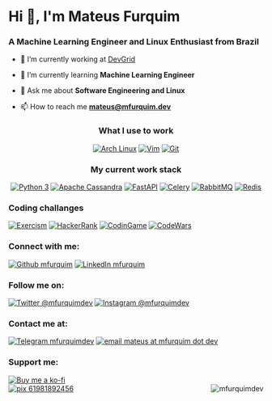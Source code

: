 <h1>Hi 👋, I'm Mateus Furquim</h1>
<h3>A Machine Learning Engineer and Linux Enthusiast from Brazil</h3>


<!-- [![MFurquim StackOverflow](https://stackoverflow-badge.herokuapp.com/api/StackOverflowBadge/3832827)](https://stackoverflow.com/users/3832827/mfurquim) -->

- 🔭 I’m currently working at [DevGrid](https://devgrid.co.uk/)

- 🌱 I’m currently learning **Machine Learning Engineer**

- 💬 Ask me about **Software Engineering and Linux**

- 📫 How to reach me **mateus@mfurquim.dev**




<!-- <div alight=left> -->
<!--   <a href="https://skillicons.dev" target="_blank"> -->
<!--     <img src="https://skillicons.dev/icons?i=py,redis,cassandra,go,prometheus,grafana,docker,js,html,css,py,redis,cassandra,pytorch,aws,vim,bash,git,linux,latex,md,regex&perline=1" align="right"/> -->
<!--   </a> -->
<!-- </div> -->


<div align='center'>
<h3>What I use to work</h3>

[![Arch Linux](https://img.shields.io/static/v1?style=for-the-badge&logo=archlinux&logoColor=ECEFF4&label=Arch&labelColor=1793D1&message=Linux&color=1CA2E6)](https://archlinux.org/)
[![Vim](https://img.shields.io/static/v1?style=for-the-badge&logo=vim&logoColor=ECEFF4&label=Vim&labelColor=019733&message=editor&color=03AF3C)](https://www.vim.org/)
[![Git](https://img.shields.io/static/v1?style=for-the-badge&logo=git&logoColor=ECEFF4&label=Git&labelColor=F05032&message=Flow&color=F1654A)](https://datasift.github.io/gitflow/IntroducingGitFlow.html)

</div>

<div align='center'>
<h3>My current work stack</h3>

[![Python 3](https://img.shields.io/badge/Python-3776AB?style=flat-square&logo=python&logoColor=eceff4)](https://www.python.org/)
[![Apache Cassandra](https://img.shields.io/badge/Cassandra-1287B1?style=flat-square&logo=apache%20cassandra&logoColor=eceff4)](https://docs.datastax.com/en/developer/python-driver/3.25/)
[![FastAPI](https://img.shields.io/badge/FastAPI-009688?style=flat-square&logo=fastapi&logoColor=ECEFF4)](https://fastapi.tiangolo.com/)
[![Celery](https://img.shields.io/badge/Celery-37814A?style=flat-square&logo=celery&logoColor=ECEFF4)](https://docs.celeryq.dev/en/stable/)
[![RabbitMQ](https://img.shields.io/badge/rabbitmq-%23FF6600.svg?&style=flat-square&logo=rabbitmq&logoColor=eceff4)](https://www.rabbitmq.com/)
[![Redis](https://img.shields.io/badge/redis-%23DD0031.svg?&style=flat-square&logo=redis&logoColor=eceff4)](https://redis.io/)

</div>


<!-- [![Go Lang](https://img.shields.io/badge/Go-00ADD8?style=flat-square&logo=go&logoColor=eceff4)](https://go.dev/) -->
<!-- [![Shell Script](https://img.shields.io/badge/Shell_Script-121011?style=flat-square&logo=gnu-bash&logoColor=eceff4)](https://mywiki.wooledge.org/BashPitfalls) -->


<!-- [![CSS](https://img.shields.io/badge/CSS3-1572B6?style=flat-square&logo=css3&logoColor=eceff4)](https://img.shields.io/badge/CSS3-1572B6?style=flat-square&logo=css3&logoColor=eceff4) -->
<!-- [![CodePen](https://img.shields.io/badge/Codepen-000000?style=flat-square&logo=codepen&logoColor=eceff4)](https://img.shields.io/badge/Codepen-000000?style=flat-square&logo=codepen&logoColor=eceff4) -->
<!-- [![Markdown](https://img.shields.io/badge/Markdown-000000?style=flat-square&logo=markdown&logoColor=eceff4)](https://img.shields.io/badge/Markdown-000000?style=flat-square&logo=markdown&logoColor=eceff4) -->
<!-- [![HTML](https://img.shields.io/badge/HTML5-E34F26?style=flat-square&logo=html5&logoColor=eceff4)](https://img.shields.io/badge/HTML5-E34F26?style=flat-square&logo=html5&logoColor=eceff4) -->

<!-- [![Kaggle](https://img.shields.io/badge/Kaggle-20BEFF?style=flat-square&logo=Kaggle&logoColor=eceff4)](https://www.kaggle.com/mfurquim) -->



<h3>Coding challanges</h3>

[![Exercism](https://img.shields.io/badge/Exercism-009CAB?style=flat-square&logo=exercism&logoColor=white)](https://exercism.org/profiles/mfurquim)
[![HackerRank](https://img.shields.io/badge/-Hackerrank-2EC866?style=flat-square&logo=HackerRank&logoColor=eceff4)](https://www.hackerrank.com/mfurquim)
[![CodinGame](https://img.shields.io/badge/CodinGame-F2BB13?style=flat-square&logo=codingame&logoColor=ECEFF4)](https://www.codingame.com/profile/4881da4375838b65a4caeb94bd8e25b6568412)
[![CodeWars](https://img.shields.io/badge/Codewars-B1361E?style=flat-square&logo=Codewars&logoColor=eceff4)](https://www.codewars.com/users/mfurquim)

<!-- <h3>Learning platforms</h3> -->

<!-- [![Udacity](https://img.shields.io/badge/Udacity-grey?style=flat-square&logo=udacity&logoColor=#5FCFEE)](https://www.udacity.com/course/machine-learning-engineer-nanodegree--nd009t) -->
<!-- [![Skillshare](https://img.shields.io/badge/skill%20share-002333?style=flat-square&logo=skillshare&logoColor=eceff4)](https://www.skillshare.com/user/mfurquim) -->
<!-- [![Khan Academy](https://img.shields.io/badge/Khan%20Academy-14BF96?style=flat-square&logo=Khan%20Academy&logoColor=eceff4)](https://www.khanacademy.org/profile/mfurquim) -->
<!-- [![Pluralsight](https://img.shields.io/badge/Pluralsight-F15B2A?style=flat-square&logo=Pluralsight&logoColor=eceff4)](https://app.pluralsight.com/profile/mateus-furquim) -->

<h3>Connect with me:</h3>

[![Github mfurquim](https://img.shields.io/badge/-mfurquim-100000?style=flat-square&logo=github&logoColor=eceff4)](https://github.com/mfurquim)
[![LinkedIn mfurquim](https://img.shields.io/badge/-in/mmfurquim-0077B5?style=flat-square&logo=linkedin&logoColor=eceff4)](https://www.linkedin.com/in/mmfurquim/)

<h3>Follow me on:</h3>

[![Twitter @mfurquimdev](https://img.shields.io/badge/-@mfurquimdev-1DA1F2?style=flat-square&logo=twitter&logoColor=eceff4&link=https://twitter.com/mfurquimdev)](https://twitter.com/mfurquimdev)
[![Instagram @mfurquimdev](https://img.shields.io/badge/-@mfurquimdev-E4405F?style=flat-square&logo=instagram&logoColor=eceff4)](https://www.instagram.com/mfurquimdev/)

<h3>Contact me at:</h3>

[![Telegram mfurquimdev](https://img.shields.io/badge/-mfurquimdev-2CA5E0?logo=telegram&style=flat-square&logoColor=eceff4)](https://t.me/mfurquimdev)
[![email mateus at mfurquim dot dev](https://img.shields.io/badge/-mateus@mfurquim.dev-D14836?style=flat-square&logo=gmail&logoColor=eceff4)](mailto:mateus@mfurquim.dev)





<!-- <h3 align="left">Connect with me:</h3> -->
<!-- <p align="left"> -->

<!--   <a href="https://linkedin.com/in/mmfurquim" target="blank"><img align="center" src="https://raw.githubusercontent.com/rahuldkjain/github-profile-readme-generator/master/src/images/icons/Social/linked-in-alt.svg" alt="mmfurquim" height="30" width="40" /></a> -->
<!--   <a href="https://instagram.com/mfurquimdev" target="blank"><img align="center" src="https://raw.githubusercontent.com/rahuldkjain/github-profile-readme-generator/master/src/images/icons/Social/instagram.svg" alt="mfurquimdev" height="30" width="40" /></a> -->

<!--   <a href="https://codepen.io/mfurquim" target="blank"><img align="center" src="https://raw.githubusercontent.com/rahuldkjain/github-profile-readme-generator/master/src/images/icons/Social/codepen.svg" alt="mfurquim" height="30" width="40" /></a>

  <a href="https://dev.to/mfurquim" target="blank"><img align="center" src="https://raw.githubusercontent.com/rahuldkjain/github-profile-readme-generator/master/src/images/icons/Social/devto.svg" alt="mfurquim" height="30" width="40" /></a>

  <a href="https://twitter.com/mfurquimdev" target="blank"><img align="center" src="https://raw.githubusercontent.com/rahuldkjain/github-profile-readme-generator/master/src/images/icons/Social/twitter.svg" alt="mfurquimdev" height="30" width="40" /></a>

  <a href="https://stackoverflow.com/users/3832827" target="blank"><img align="center" src="https://raw.githubusercontent.com/rahuldkjain/github-profile-readme-generator/master/src/images/icons/Social/stack-overflow.svg" alt="3832827" height="30" width="40" /></a>

  <a href="https://kaggle.com/mfurquim" target="blank"><img align="center" src="https://raw.githubusercontent.com/rahuldkjain/github-profile-readme-generator/master/src/images/icons/Social/kaggle.svg" alt="mfurquim" height="30" width="40" /></a>

  <a href="https://hashnode.com/@mfurquimdev" target="blank"><img align="center" src="https://raw.githubusercontent.com/rahuldkjain/github-profile-readme-generator/master/src/images/icons/Social/hashnode.svg" alt="@mfurquimdev" height="30" width="40" /></a>

  <a href="https://medium.com/@mfurquimdev" target="blank"><img align="center" src="https://raw.githubusercontent.com/rahuldkjain/github-profile-readme-generator/master/src/images/icons/Social/medium.svg" alt="@mfurquimdev" height="30" width="40" /></a>

  <a href="https://www.hackerrank.com/mfurquim" target="blank"><img align="center" src="https://raw.githubusercontent.com/rahuldkjain/github-profile-readme-generator/master/src/images/icons/Social/hackerrank.svg" alt="mfurquim" height="30" width="40" /></a>

  <a href="https://codeforces.com/profile/mfurquim" target="blank"><img align="center" src="https://raw.githubusercontent.com/rahuldkjain/github-profile-readme-generator/master/src/images/icons/Social/codeforces.svg" alt="mfurquim" height="30" width="40" /></a>
 -->
<!-- </p> -->

<!-- <h3 align="left">Languages and Tools:</h3> -->
<!-- <p align="left"> -->



<!--   <a href="https://www.gnu.org/software/bash/" target="_blank" rel="noreferrer"> -->
<!--     <img src="https://www.vectorlogo.zone/logos/gnu_bash/gnu_bash-icon.svg" alt="bash" width="40" height="40"/> -->
<!--   </a> -->

<!--   <a href="https://www.python.org" target="_blank" rel="noreferrer"> -->
<!--     <img src="https://raw.githubusercontent.com/devicons/devicon/master/icons/python/python-original.svg" alt="python" width="40" height="40"/> -->
<!--   </a> -->

<!--   <a href="https://fastapi.tiangolo.com/" target="_blank" rel="noreferrer"> -->
<!--     <img src="https://seeklogo.com/images/F/fastapi-logo-541BAA112F-seeklogo.com.png" alt="fastapi" width="40" height="40"/> -->
<!--   </a> -->




<!--   <a href="https://www.docker.com/" target="_blank" rel="noreferrer"> -->
<!--     <img src="https://raw.githubusercontent.com/devicons/devicon/master/icons/docker/docker-original-wordmark.svg" alt="docker" width="40" height="40"/> -->
<!--   </a> -->

<!--   <a href="https://prometheus.io/" target="_blank" rel="noreferrer"> -->
<!--     <img src="https://upload.wikimedia.org/wikipedia/commons/3/38/Prometheus_software_logo.svg" alt="prometheus" width="40" height="40"/> -->
<!--   </a> -->

<!--   <a href="https://grafana.com" target="_blank" rel="noreferrer"> -->
<!--     <img src="https://www.vectorlogo.zone/logos/grafana/grafana-icon.svg" alt="grafana" width="40" height="40"/> -->
<!--   </a> -->



<!--   <a href="https://cassandra.apache.org/" target="_blank" rel="noreferrer"> -->
<!--     <img src="https://www.vectorlogo.zone/logos/apache_cassandra/apache_cassandra-icon.svg" alt="cassandra" width="40" height="40"/> -->
<!--   </a> -->


<!--   <a href="https://www.cprogramming.com/" target="_blank" rel="noreferrer">
    <img src="https://raw.githubusercontent.com/devicons/devicon/master/icons/c/c-original.svg" alt="c" width="40" height="40"/>
  </a>

  <a href="https://www.w3schools.com/cpp/" target="_blank" rel="noreferrer">
    <img src="https://raw.githubusercontent.com/devicons/devicon/master/icons/cplusplus/cplusplus-original.svg" alt="cplusplus" width="40" height="40"/>
  </a>

  <a href="https://pandas.pydata.org/" target="_blank" rel="noreferrer">
    <img src="https://raw.githubusercontent.com/devicons/devicon/2ae2a900d2f041da66e950e4d48052658d850630/icons/pandas/pandas-original.svg" alt="pandas" width="40" height="40"/>
  </a>


  <a href="https://aws.amazon.com" target="_blank" rel="noreferrer">
    <img src="https://raw.githubusercontent.com/devicons/devicon/master/icons/amazonwebservices/amazonwebservices-original-wordmark.svg" alt="aws" width="40" height="40"/>
  </a>




  <a href="https://flask.palletsprojects.com/" target="_blank" rel="noreferrer">
    <img src="https://www.vectorlogo.zone/logos/pocoo_flask/pocoo_flask-icon.svg" alt="flask" width="40" height="40"/>
  </a>

  <a href="https://git-scm.com/" target="_blank" rel="noreferrer">
    <img src="https://www.vectorlogo.zone/logos/git-scm/git-scm-icon.svg" alt="git" width="40" height="40"/>
  </a>

  <a href="https://golang.org" target="_blank" rel="noreferrer">
    <img src="https://raw.githubusercontent.com/devicons/devicon/master/icons/go/go-original.svg" alt="go" width="40" height="40"/>
  </a>



  <a href="https://heroku.com" target="_blank" rel="noreferrer">
    <img src="https://www.vectorlogo.zone/logos/heroku/heroku-icon.svg" alt="heroku" width="40" height="40"/>
  </a>

  <a href="https://www.jenkins.io" target="_blank" rel="noreferrer">
    <img src="https://www.vectorlogo.zone/logos/jenkins/jenkins-icon.svg" alt="jenkins" width="40" height="40"/>
  </a>

  <a href="https://kubernetes.io" target="_blank" rel="noreferrer">
    <img src="https://www.vectorlogo.zone/logos/kubernetes/kubernetes-icon.svg" alt="kubernetes" width="40" height="40"/>
  </a>

  <a href="https://www.linux.org/" target="_blank" rel="noreferrer">
    <img src="https://raw.githubusercontent.com/devicons/devicon/master/icons/linux/linux-original.svg" alt="linux" width="40" height="40"/>
  </a>

  <a href="https://www.mysql.com/" target="_blank" rel="noreferrer">
    <img src="https://raw.githubusercontent.com/devicons/devicon/master/icons/mysql/mysql-original-wordmark.svg" alt="mysql" width="40" height="40"/>
  </a>


  <a href="https://www.postgresql.org" target="_blank" rel="noreferrer">
    <img src="https://raw.githubusercontent.com/devicons/devicon/master/icons/postgresql/postgresql-original-wordmark.svg" alt="postgresql" width="40" height="40"/>
  </a>

  <a href="https://postman.com" target="_blank" rel="noreferrer">
    <img src="https://www.vectorlogo.zone/logos/getpostman/getpostman-icon.svg" alt="postman" width="40" height="40"/>
  </a>


  <a href="https://pytorch.org/" target="_blank" rel="noreferrer">
    <img src="https://www.vectorlogo.zone/logos/pytorch/pytorch-icon.svg" alt="pytorch" width="40" height="40"/>
  </a>

  <a href="https://redis.io" target="_blank" rel="noreferrer">
    <img src="https://raw.githubusercontent.com/devicons/devicon/master/icons/redis/redis-original-wordmark.svg" alt="redis" width="40" height="40"/>
  </a>

  <a href="https://scikit-learn.org/" target="_blank" rel="noreferrer">
    <img src="https://upload.wikimedia.org/wikipedia/commons/0/05/Scikit_learn_logo_small.svg" alt="scikit_learn" width="40" height="40"/>
  </a>

  <a href="https://seaborn.pydata.org/" target="_blank" rel="noreferrer">
    <img src="https://seaborn.pydata.org/_images/logo-mark-lightbg.svg" alt="seaborn" width="40" height="40"/>
  </a>

  <a href="https://unity.com/" target="_blank" rel="noreferrer">
    <img src="https://www.vectorlogo.zone/logos/unity3d/unity3d-icon.svg" alt="unity" width="40" height="40"/>
  </a>

  <a href="https://www.vagrantup.com/" target="_blank" rel="noreferrer">
    <img src="https://www.vectorlogo.zone/logos/vagrantup/vagrantup-icon.svg" alt="vagrant" width="40" height="40"/>
  </a>
 -->
<!-- </p> -->

<!--
<p><img align="left" src="https://github-readme-stats.vercel.app/api/top-langs?username=mfurquim&show_icons=true&locale=en&layout=compact" alt="mfurquim" /></p>

<p>&nbsp;<img align="center" src="https://github-readme-stats.vercel.app/api?username=mfurquim&show_icons=true&locale=en" alt="mfurquim" /></p>

<p><img align="center" src="https://github-readme-streak-stats.herokuapp.com/?user=mfurquim&" alt="mfurquim" /></p> -->

<!-- <div alight=left> -->
<!--   <a href="https://skillicons.dev" target="_blank"> -->
<!--     <img src="https://skillicons.dev/icons?i=py,redis,cassandra" align="right"/> -->
<!--   </a> -->
<!-- </div> -->

<!-- Lorem ipsum dolor sit amet, consectetur adipiscing elit, -->
<!-- sed do eiusmod tempor incididunt ut labore et dolore magna aliqua. -->

<!-- <div alight=left> -->
<!--   <a href="https://skillicons.dev" target="_blank"> -->
<!--     <img src="https://skillicons.dev/icons?i=go,prometheus,grafana,docker" align="right"/> -->
<!--   </a> -->
<!-- </div> -->

<!-- Lorem ipsum dolor sit amet, consectetur adipiscing elit, -->
<!-- sed do eiusmod tempor incididunt ut labore et dolore magna aliqua. -->

<!-- <div alight=left> -->
<!--   <a href="https://skillicons.dev" target="_blank"> -->
<!--     <img src="https://skillicons.dev/icons?i=pytorch,aws" align="right"/> -->
<!--   </a> -->
<!-- </div> -->

<!-- Lorem ipsum dolor sit amet, consectetur adipiscing elit, -->
<!-- sed do eiusmod tempor incididunt ut labore et dolore magna aliqua. -->


<!-- <div alight=left> -->
<!--   <a href="https://skillicons.dev" target="_blank"> -->
<!--     <img src="https://skillicons.dev/icons?i=vim,bash,git,linux,latex,md,regex" align="right"/> -->
<!--   </a> -->
<!-- </div> -->

<!-- Lorem ipsum dolor sit amet, consectetur adipiscing elit, -->
<!-- sed do eiusmod tempor incididunt ut labore et dolore magna aliqua. -->


<!-- <div alight=left> -->
<!--   <a href="https://skillicons.dev" target="_blank"> -->
<!--     <img src="https://skillicons.dev/icons?i=js,html,css" align="right"/> -->
<!--   </a> -->
<!-- </div> -->


<!-- Lorem ipsum dolor sit amet, consectetur adipiscing elit, -->
<!-- sed do eiusmod tempor incididunt ut labore et dolore magna aliqua. -->


<!-- instagram -->
<!-- linkedin -->
<!-- telegram -->
<!-- twitter -->

<!-- archlinux -->
<!-- alacritty -->
<!-- brave -->
<!-- duckduckgo -->
<!-- gnu -->
<!-- linux -->
<!-- markdown -->
<!-- vim -->
<!-- wakatime https://wakatime.com/@mfurquim -->
<!-- wireshark -->

<!-- arduino -->
<!-- raspberrypi -->

<!-- gnubash -->
<!-- less -->
<!-- curl -->
<!-- cplusplus -->
<!-- latex -->

<!-- postgresql -->

<!-- hubspot -->
<!-- codepen -->
<!-- css3 -->
<!-- html5 -->

<!-- fastapi -->
<!-- flask -->
<!-- insomnia -->
<!-- postman -->

<!-- go -->
<!-- docker -->
<!-- grafana -->
<!-- prometheus -->
<!-- kubernetes -->
<!-- etcd -->

<!-- rabbitmq -->
<!-- python -->
<!-- apachecassandra -->
<!-- redis -->

<!-- udacity -->

<!-- amazonaws -->
<!-- dvc -->
<!-- jupyter -->
<!-- kaggle -->
<!-- numpy -->
<!-- pandas -->
<!-- pytorch -->
<!-- scikitlearn -->


<!-- codewars -->

<!-- exercism https://exercism.org/profiles/mfurquim -->
<!-- hackerrank -->

<!-- thingiverse -->
<!-- aseprite -->
<!-- gimp -->
<!-- inkscape -->


<!-- # Languages -->
<!-- c -->
<!-- haskell -->
<!-- lua -->
<!-- r -->

<!-- # Infra -->
<!-- ansible -->
<!-- jenkins -->
<!-- vagrant -->

<!-- pihole -->
<!-- heroku -->
<!-- digitalocean -->

<!-- # DB -->
<!-- influxdb -->
<!-- mariadb -->
<!-- mysql -->
<!-- sqlite -->

<!-- # OS -->



<!-- googlesheets -->



<!-- # Software development process -->
<!-- git -->
<!-- github -->
<!-- gitlab -->
<!-- jira -->

<!-- # ML -->

<!-- # Utils -->


<!-- # Test -->
<!-- cucumber -->
<!-- selenium -->


<!-- gunicorn -->
<!-- apache -->
<!-- nginx -->



<!-- # HW -->


<!-- # Learning -->
<!-- khanacademy -->
<!-- pluralsight -->
<!-- skillshare -->

<!-- # Challanges -->
<!-- codeforces -->
<!-- leetcode https://leetcode.com/mfurquim/ -->

<!-- # Backend -->

<!-- # Frontend -->


<!-- # Mobile -->
<!-- expo -->


<!-- # Design -->
<!-- blender -->
<!-- canva -->
<!-- krita -->
<!-- svg -->

<!-- # Link -->
<!-- biolink -->

<!-- # Donation -->
<!-- kofi -->
<!-- patreon -->
<!-- paypal -->
<!-- payoneer -->

<!-- # Social Media -->

<!-- # Game dev -->
<!-- itchdotio -->
<!-- unity -->

<!-- creativecommons -->

<!-- # CRM -->

<!-- meetup https://www.meetup.com/members/127219162/ -->

<!-- slack -->

<!-- [![Summary](http://github-profile-summary-cards.vercel.app/api/cards/profile-details?username=mfurquim&theme=nord_dark)]() -->



<h3>Support me:</h3>



<a href="https://ko-fi.com/O5O62HL17" alt="Buy me a ko-fi">
  <img src="https://img.shields.io/badge/Ko--fi-F16061?style=for-the-badge&logo=ko-fi&logoColor=white" alt="Buy me a ko-fi">
</a>

<div align="left">
  <a href="http://mfurquim.dev/" alt="http://mfurquim.dev/">
    <img src="https://img.shields.io/static/v1?style=for-the-badge&logo=data:image/png;base64,iVBORw0KGgoAAAANSUhEUgAAAAgAAAAICAMAAADz0U65AAAAAXNSR0IArs4c6QAAAC1QTFRFJCkzLjRATFZq2N7p7O/0j7y7iMDQgaHBXoGsv2Fq0Idw68uLo76MtI6tAAAAVAQFKwAAAA90Uk5TAP//////////////////5Y2epgAAACRJREFUCJljYEAFzAwMTFAayGJiYGIGsYA0UIQJIgdjwJSCAQAF0wAsVwmx+wAAAABJRU5ErkJggg==&label=CREATED%20BY&labelColor=2E3440&message=mfurquimdev&color=4C566A&link=http://mfurquim.dev&link=https://mfurquim.github.io/" align="right" alt="mfurquimdev">
  </a>
</div>

<a href="https://www.bcb.gov.br/estabilidadefinanceira/pix" alt="pix 61981892456">
  <img src="https://img.shields.io/static/v1?style=for-the-badge&logo=pix&logoColor=ECEFF4&label=PIX&labelColor=77B6A8&message=&#40;61&#41;%2098189-2456&color=87BFB3" alt="pix 61981892456">
</a>




